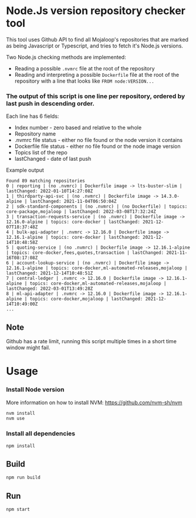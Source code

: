 # Node.Js version repository checker tool

This tool uses Github API to find all Mojaloop's repositories that are marked as being Javascript or Typescript, and tries to fetch it's Node.js versions.

Two Node.js checking methods are implemented:
* Reading a possible `.nvmrc` file at the root of the repository
* Reading and interpreting a possible `Dockerfile` file at the root of the repository with a line that looks like `FROM node:VERSION...`


### The output of this script is one line per repository, ordered by last push in descending order.
Each line has 6 fields:
* Index number - zero based and relative to the whole
* Repository name
* .nvmrc file status - either no file found or the node version it contains
* Dockerfile file status - either no file found or the node image version
* Topics list of the repo
* lastChanged - date of last push

Example output
```
Found 89 matching repositories
0 | reporting | (no .nvmrc) | Dockerfile image -> lts-buster-slim | lastChanged: 2022-01-10T14:27:08Z
1 | thirdparty-api-svc | (no .nvmrc) | Dockerfile image -> 14.3.0-alpine | lastChanged: 2021-11-04T06:50:04Z
2 | sdk-standard-components | (no .nvmrc) | (no Dockerfile) | topics: core-package,mojaloop | lastChanged: 2022-03-08T17:32:24Z
3 | transaction-requests-service | (no .nvmrc) | Dockerfile image -> 12.16.0-alpine | topics: core-docker | lastChanged: 2021-12-07T18:37:48Z
4 | bulk-api-adapter | .nvmrc -> 12.16.0 | Dockerfile image -> 12.16.1-alpine | topics: core-docker | lastChanged: 2021-12-14T10:48:58Z
5 | quoting-service | (no .nvmrc) | Dockerfile image -> 12.16.1-alpine | topics: core-docker,fees,quotes,transaction | lastChanged: 2021-11-16T08:17:08Z
6 | account-lookup-service | (no .nvmrc) | Dockerfile image -> 12.16.1-alpine | topics: core-docker,ml-automated-releases,mojaloop | lastChanged: 2021-12-14T10:48:51Z
7 | central-ledger | .nvmrc -> 12.16.0 | Dockerfile image -> 12.16.1-alpine | topics: core-docker,ml-automated-releases,mojaloop | lastChanged: 2022-03-01T13:49:28Z
8 | ml-api-adapter | .nvmrc -> 12.16.0 | Dockerfile image -> 12.16.1-alpine | topics: core-docker,mojaloop | lastChanged: 2021-12-14T10:49:00Z
...
```

## Note
Github has a rate limit, running this script multiple times in a short time window might fail.

# Usage

### Install Node version

More information on how to install NVM: https://github.com/nvm-sh/nvm

```bash
nvm install
nvm use
```

### Install all dependencies

```bash
npm install
```

## Build

```bash
npm run build
```

## Run

```bash
npm start
```

